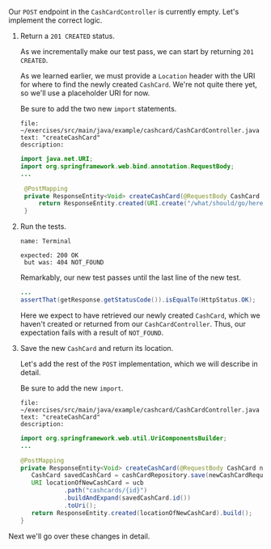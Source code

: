 Our `POST` endpoint in the `CashCardController` is currently empty. Let's implement the correct logic.

1. Return a `201 CREATED` status.

   As we incrementally make our test pass, we can start by returning `201 CREATED`.

   As we learned earlier, we must provide a `Location` header with the URI for where to find the newly created `CashCard`. We're not quite there yet, so we'll use a placeholder URI for now.

   Be sure to add the two new `import` statements.

   ```editor:select-matching-text
   file: ~/exercises/src/main/java/example/cashcard/CashCardController.java
   text: "createCashCard"
   description:
   ```

   ```java
   import java.net.URI;
   import org.springframework.web.bind.annotation.RequestBody;
   ...

    @PostMapping
    private ResponseEntity<Void> createCashCard(@RequestBody CashCard newCashCardRequest) {
        return ResponseEntity.created(URI.create("/what/should/go/here?")).build();
    }
   ```

1. Run the tests.

   ```dashboard:open-dashboard
   name: Terminal
   ```

   ```shell
   expected: 200 OK
    but was: 404 NOT_FOUND
   ```

   Remarkably, our new test passes until the last line of the new test.

   ```java
   ...
   assertThat(getResponse.getStatusCode()).isEqualTo(HttpStatus.OK);
   ```

   Here we expect to have retrieved our newly created `CashCard`, which we haven't created or returned from our `CashCardController`. Thus, our expectation fails with a result of `NOT_FOUND`.

1. Save the new `CashCard` and return its location.

   Let's add the rest of the `POST` implementation, which we will describe in detail.

   Be sure to add the new `import`.

   ```editor:select-matching-text
   file: ~/exercises/src/main/java/example/cashcard/CashCardController.java
   text: "createCashCard"
   description:
   ```

   ```java
   import org.springframework.web.util.UriComponentsBuilder;
   ...

   @PostMapping
   private ResponseEntity<Void> createCashCard(@RequestBody CashCard newCashCardRequest, UriComponentsBuilder ucb) {
      CashCard savedCashCard = cashCardRepository.save(newCashCardRequest);
      URI locationOfNewCashCard = ucb
               .path("cashcards/{id}")
               .buildAndExpand(savedCashCard.id())
               .toUri();
      return ResponseEntity.created(locationOfNewCashCard).build();
   }
   ```

Next we'll go over these changes in detail.
